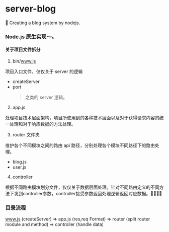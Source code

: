 # server-blog

💙 Creating a blog system by nodejs.

### Node.js 原生实现～。

#### 关于项目文件拆分

1. bin/www.js

项目入口文件，仅仅关于 server 的逻辑

- createServer
- port
  > 之类的 server 逻辑。

2. app.js

处理项目技术层面架构，项目所使用到的各种技术层面以及对于获得请求内容的统一处理和对于响应数据的方法处理。

3. router 文件夹

维护各个不同模块之间的路由 api 路径，分别处理各个模块不同路径下的路由处理。

- blog.js
- user.js

4. controller

根据不同路由模块划分文件，仅仅关于数据层面处理。针对不同路由定义的不同方法下发到controller参数，controller接受参数返回处理逻辑返回对应数据。


### 目录流程


www.js (createServer) => app.js (res,req Format) => router (split router module and method) => controller (handle data)
